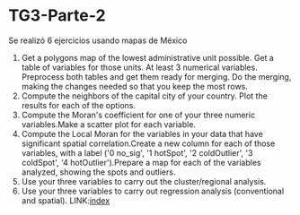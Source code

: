 # TG3-Parte-2
Se realizó 6 ejercicios usando mapas de México
1) Get a polygons map of the lowest administrative unit possible. Get a table of variables for those units. At least 3 numerical variables. Preprocess both tables and get them ready for merging. Do the merging, making the changes needed so that you keep the most rows.
2) Compute the neighbors of the capital city of your country. Plot the results for each of the options.
3) Compute the Moran's coefficient for one of your three numeric variables.Make a scatter plot for each variable.
4) Compute the Local Moran for the variables in your data that have significant spatial correlation.Create a new column for each of those variables, with a label ('0 no_sig', '1 hotSpot', '2 coldOutlier', '3 coldSpot', '4 hotOutlier').Prepare a map for each of the variables analyzed, showing the spots and outliers.
5) Use your three variables to carry out the cluster/regional analysis.
6) Use your three variables to carry out regression analysis (conventional and spatial).
LINK:[index](https://maferenv.github.io/PC6/)
